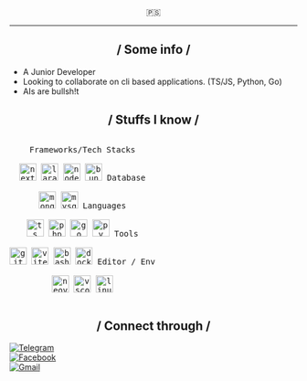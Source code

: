 <br>
<p align="center">
  🇵🇸
<hr>
<section>
  <h2 align="center">/ Some info / </h2>
  <ul>
    <li>A Junior Developer</li>
    <li>Looking to collaborate on cli based applications. (TS/JS, Python, Go)</li>
    <li>AIs are bullsh!t</li>
  </ul>
</section>
<div>
  <h2 align="center">/ Stuffs I know /</h2>
  <p style="display: inline-block;" align="center">
    <kbd>
      <kbd>Frameworks/Tech Stacks</kbd>
      <br>
      <br>
      <img width="30px" src="https://cdn.jsdelivr.net/gh/devicons/devicon/icons/nextjs/nextjs-original.svg" alt="nextjs" title="NextJS">
      <img width="30px" src="https://cdn.jsdelivr.net/gh/devicons/devicon@latest/icons/laravel/laravel-original.svg" alt="laravel" title="Laravel">
      <img width="30px" src="https://cdn.jsdelivr.net/gh/devicons/devicon@latest/icons/nodejs/nodejs-original.svg" alt="node" title="NodeJS">
      <img width="30px" src="https://cdn.jsdelivr.net/gh/devicons/devicon@latest/icons/bun/bun-original.svg" alt="bun" title="Bun">
    </kbd>
    <kbd>
      <kbd>Database</kbd>
      <br>
      <br>
      <img width="30px" src="https://cdn.jsdelivr.net/gh/devicons/devicon@latest/icons/mongodb/mongodb-original.svg" alt="mongo" title="MongoDB">
      <img width="30px" src="https://cdn.jsdelivr.net/gh/devicons/devicon@latest/icons/mysql/mysql-original.svg" alt="mysql" title="MySQL">
    </kbd>
    <kbd>
      <kbd>Languages</kbd>
      <br>
      <br>
      <img width="30px" src="https://cdn.jsdelivr.net/gh/devicons/devicon@latest/icons/typescript/typescript-original.svg" alt="ts" title="TypeScript">
      <img width="30px" src="https://cdn.jsdelivr.net/gh/devicons/devicon@latest/icons/php/php-original.svg" alt="php" title="PHP">
      <img width="30px" src="https://cdn.jsdelivr.net/gh/devicons/devicon@latest/icons/go/go-original.svg" alt="go" title="Go">
      <img width="30px" src="https://cdn.jsdelivr.net/gh/devicons/devicon@latest/icons/python/python-original.svg" alt="py" title="Python">
    </kbd>
    <kbd>
      <kbd>Tools</kbd>
      <br>
      <br>
      <img width="30px" src="https://cdn.jsdelivr.net/gh/devicons/devicon@latest/icons/git/git-original.svg" alt="git" title="Git">
      <img width="30px" src="https://cdn.jsdelivr.net/gh/devicons/devicon@latest/icons/vitejs/vitejs-original.svg" alt="vitejs" title="ViteJS">
      <img width="30px" src="https://cdn.jsdelivr.net/gh/devicons/devicon@latest/icons/bash/bash-original.svg" alt="bash" title="Bash">
      <img width="30px" src="https://cdn.jsdelivr.net/gh/devicons/devicon@latest/icons/docker/docker-original.svg" alt="docker" title="Docker">
    </kbd>
    <kbd>
      <kbd>Editor / Env</kbd>
      <br>
      <br>
      <img width="30px" src="https://cdn.jsdelivr.net/gh/devicons/devicon@latest/icons/neovim/neovim-original.svg" alt="neovim" title="neovim">
      <img width="30px" src="https://cdn.jsdelivr.net/gh/devicons/devicon@latest/icons/vscode/vscode-original.svg" alt="vscode" title="VSCode">
      <img width="30px" src="https://cdn.jsdelivr.net/gh/devicons/devicon@latest/icons/linux/linux-original.svg" alt="linux" title="Linux">
    </kbd>
  </p>
</div>
<div>
  <h2 align="center">/ Connect through /</h2>
  <a target="_blank" href="https://t.me/lythvoid"><img src="https://img.shields.io/badge/@lythvoid-%23323330?style=plastic&logo=telegram&label=Telegram&logoColor=0088cc" alt="Telegram"></a><br>
  <a target="_blank" href="https://facebook.com/7ox1c.7"><img src="https://img.shields.io/badge/7ox1c.7-%23323330?style=plastic&logo=facebook&label=Facebook&logoColor=0866FF" alt="Facebook"></a><br>
  <a target="_blank" href="mailto:monzurulhasan1001@gmail.com"><img src="https://img.shields.io/badge/monzurulhasan1001@gmail.com-%23323330?style=plastic&logo=gmail&label=Gmail&logoColor=EA4335" alt="Gmail"></a>
  </ul>
</div>
